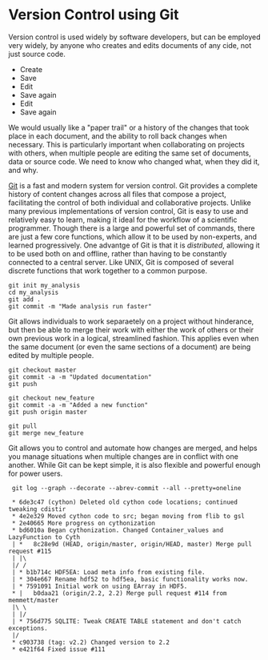 # Version Control using Git

Version control is used widely by software developers, but can be employed very widely, by anyone who creates and edits documents of any cide, not just source code.

* Create
* Save
* Edit
* Save again
* Edit
* Save again

We would usually like a "paper trail" or a history of the changes that took place in each document, and the ability to roll back changes when necessary. This is particularly important when collaborating on projects with others, when multiple people are editing the same set of documents, data or source code. We need to know who changed what, when they did it, and why.

[Git](http://git-scm.com) is a fast and modern system for version control. Git provides a complete history of content changes across all files that compose a project, facilitating the control of both individual and collaborative projects. Unlike many previous implementations of version control, Git is easy to use and relatively easy to learn, making it ideal for the workflow of a scientific programmer. Though there is a large and powerful set of commands, there are just a few core functions, which allow it to be used by non-experts, and learned progressively. One advantge of Git is that it is *distributed*, allowing it to be used both on and offline, rather than having to be constantly connected to a central server. Like UNIX, Git is composed of several discrete functions that work together to a common purpose.


    git init my_analysis
    cd my_analysis
    git add .
    git commit -m "Made analysis run faster"
    
Git allows individuals to work separaetely on a project without hinderance, but then be able to merge their work with either the work of others or their own previous work in a logical, streamlined fashion. This applies even when the same document (or even the same sections of a document) are being edited by multiple people.

    git checkout master
    git commit -a -m "Updated documentation"
    git push
    
    git checkout new_feature
    git commit -a -m "Added a new function"
    git push origin master
    
    git pull
    git merge new_feature
    
Git allows you to control and automate how changes are merged, and helps you manage situations when multiple changes are in conflict with one another. While Git can be kept simple, it is also flexible and powerful enough for power users.

     git log --graph --decorate --abrev-commit --all --pretty=oneline
     
     * 6de3c47 (cython) Deleted old cython code locations; continued tweaking cdistir
     * 4e2e329 Moved cython code to src; began moving from flib to gsl
     * 2e40665 More progress on cythonization
     * bd6010a Began cythonization. Changed Container_values and LazyFunction to Cyth
     | *   8c28e9d (HEAD, origin/master, origin/HEAD, master) Merge pull request #115
     | |\  
     |/ /  
     | * b1b714c HDF5EA: Load meta info from existing file.
     | * 304e667 Rename hdf52 to hdf5ea, basic functionality works now.
     | * 7591091 Initial work on using EArray in HDF5.
     * |   b0daa21 (origin/2.2, 2.2) Merge pull request #114 from memmett/master
     |\ \  
     | |/  
     | * 756d775 SQLITE: Tweak CREATE TABLE statement and don't catch exceptions.
     |/  
     * c903738 (tag: v2.2) Changed version to 2.2
     * e421f64 Fixed issue #111
     